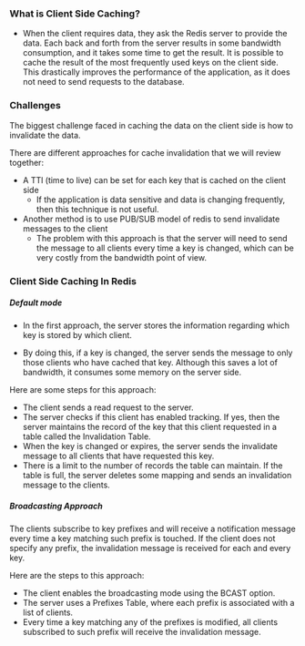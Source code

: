 ### What is Client Side Caching?

- When the client requires data, they ask the Redis server to provide the data. Each back and forth from the server results in some bandwidth consumption, and it takes some time to get the result. It is possible to cache the result of the most frequently used keys on the client side. This drastically improves the performance of the application, as it does not need to send requests to the database.

### Challenges

The biggest challenge faced in caching the data on the client side is how to invalidate the data.

There are different approaches for cache invalidation that we will review together:

- A TTl (time to live) can be set for each key that is cached on the client side
  - If the application is data sensitive and data is changing frequently, then this technique is not useful.
- Another method is to use PUB/SUB model of redis to send invalidate messages to the client
  - The problem with this approach is that the server will need to send the message to all clients every time a key is changed, which can be very costly from the bandwidth point of view.

### Client Side Caching In Redis


##### Default mode

- In the first approach, the server stores the information regarding which key is stored by which client.

- By doing this, if a key is changed, the server sends the message to only those clients who have cached that key. Although this saves a lot of bandwidth, it consumes some memory on the server side.

Here are some steps for this approach:

- The client sends a read request to the server.
- The server checks if this client has enabled tracking. If yes, then the server maintains the record of the key that this client requested in a table called the Invalidation Table.
- When the key is changed or expires, the server sends the invalidate message to all clients that have requested this key.
- There is a limit to the number of records the table can maintain. If the table is full, the server deletes some mapping and sends an invalidation message to the clients.

##### Broadcasting Approach

The clients subscribe to key prefixes and will receive a notification message every time a key matching such prefix is touched. If the client does not specify any prefix, the invalidation message is received for each and every key.

Here are the steps to this approach:

- The client enables the broadcasting mode using the BCAST option.
- The server uses a Prefixes Table, where each prefix is associated with a list of clients.
- Every time a key matching any of the prefixes is modified, all clients subscribed to such prefix will receive the invalidation message.